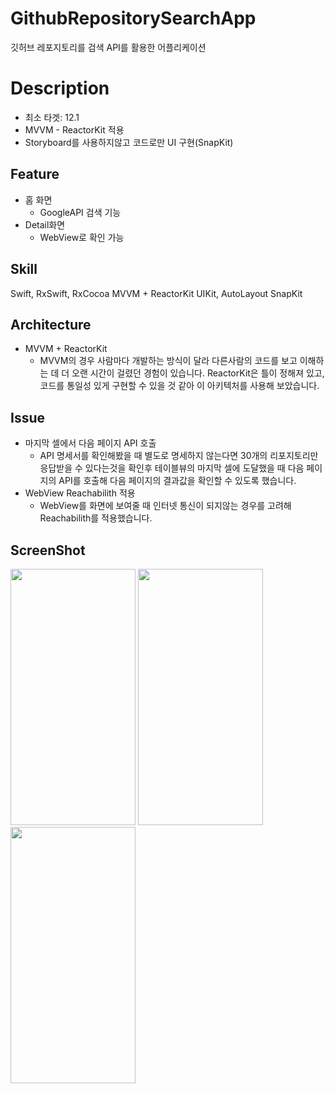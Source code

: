 # GithubRepositorySearchApp
깃허브 레포지토리를 검색 API를 활용한 어플리케이션

# Description
- 최소 타겟: 12.1
- MVVM - ReactorKit 적용
- Storyboard를 사용하지않고 코드로만 UI 구현(SnapKit)

## Feature
- 홈 화면
  - GoogleAPI 검색 기능
- Detail화면
  - WebView로 확인 가능

## Skill
Swift, RxSwift, RxCocoa
MVVM + ReactorKit
UIKit, AutoLayout
SnapKit

## Architecture
- MVVM + ReactorKit
  - MVVM의 경우 사람마다 개발하는 방식이 달라 다른사람의 코드를 보고 이해하는 데 더 오랜 시간이 걸렸던 경험이 있습니다. ReactorKit은 틀이 정해져 있고, 코드를 통일성 있게 구현할 수 있을 것 같아 이 아키텍처를 사용해 보았습니다.
  
## Issue
- 마지막 셀에서 다음 페이지 API 호출
  - API 명세서를 확인해봤을 때 별도로 명세하지 않는다면 30개의 리포지토리만 응답받을 수 있다는것을 확인후 테이블뷰의 마지막 셀에 도달했을 때 다음 페이지의 API를 호출해 다음 페이지의 결과값을 확인할 수 있도록 했습니다.
- WebView Reachabilith 적용
  - WebView를 화면에 보여줄 때 인터넷 통신이 되지않는 경우를 고려해 Reachabilith를 적용했습니다.

## ScreenShot
<img src="https://user-images.githubusercontent.com/26789278/173942391-d1e9084f-4d98-4c2a-9a2f-6c9edef142c9.png"  width="200" height="410"> <img src="https://user-images.githubusercontent.com/26789278/173942394-ffc091f7-0c7a-482f-a56c-41412a3415f6.png"  width="200" height="410"> <img src="https://user-images.githubusercontent.com/26789278/173942633-03a5ac60-12f1-40dd-b649-5bcd730775bd.png"  width="200" height="410">

